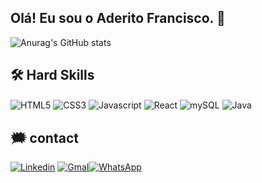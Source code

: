 ## Olá! Eu sou o Aderito Francisco. 👋

![Anurag's GitHub stats](https://github-readme-stats.vercel.app/api?username=Aderito-ad&show_icons=true&theme=transparent)

## 🛠 Hard Skills
<div>
<img align="center" alt="HTML5" src="https://img.shields.io/badge/HTML5-E34F26?style=for-the-badge&logo=html5&logoColor=white">
<img align="center" alt="CSS3" src="https://img.shields.io/badge/CSS3-1572B6?style=for-the-badge&logo=css3&logoColor=white">
<img align="center" alt="Javascript" src="https://img.shields.io/badge/JavaScript-F7DF1E?style=for-the-badge&logo=javascript&logoColor=black">
<img align="center" alt="React" src="https://img.shields.io/badge/React-20232A?style=for-the-badge&logo=react&logoColor=61DAFB">
<img align="center" alt="mySQL" src="https://img.shields.io/badge/MySQL-00000F?style=for-the-badge&logo=mysql&logoColor=white">
<img align="center" alt="Java" src="https://img.shields.io/badge/Java-ED8B00?style=for-the-badge&logo=openjdk&logoColor=white">

</div>



## 🗯 contact
<div >

[![Linkedin](https://img.shields.io/badge/LinkedIn-0077B5?style=for-the-badge&logo=linkedin&logoColor=white)](https://www.linkedin.com/in/aderito-francisco-8a2a75230/) 
[![Gmal](https://img.shields.io/badge/Gmail-D14836?style=for-the-badge&logo=gmail&logoColor=white)](aderitoadestar@gmail.com)[![WhatsApp](https://img.shields.io/badge/WhatsApp-25D366?style=for-the-badge&logo=whatsapp&logoColor=white)]()

</div>

